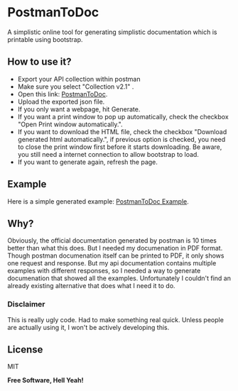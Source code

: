 # PostmanToDoc
A simplistic online tool for generating simplistic documentation which is printable using bootstrap. 

## How to use it?

- Export your API collection within postman
- Make sure you select "Collection v2.1" .
- Open this link: [PostmanToDoc](https://eldinzenderink.github.io/PostmanToDoc/).
- Upload the exported json file.
- If you only want a webpage, hit Generate.
- If you want a print window to pop up automatically, check the checkbox "Open Print window automatically.".
- If you want to download the HTML file, check the checkbox "Download generated html automatically.", if previous option is checked, you need to close the print window first before it starts downloading. Be aware, you still need a internet connection to allow bootstrap to load.
- If you want to generate again, refresh the page.

## Example

Here is a simple generated example: [PostmanToDoc Example](https://eldinzenderink.github.io/PostmanToDoc/?example=true).

## Why?
Obviously, the official documentation generated by postman is 10 times better than what this does. But I needed my documenation in PDF format. Though postman documenation itself can be printed to PDF, it only shows one request and response. But my api documentation contains multiple examples with different responses, so I needed a way to generate documenation that showed all the examples. Unfortunately I couldn't find an already existing alternative that does what I need it to do.

### Disclaimer
This is really ugly code. Had to make something real quick. Unless people are actually using it, I won't be actively developing this.

License
----

MIT

**Free Software, Hell Yeah!**

